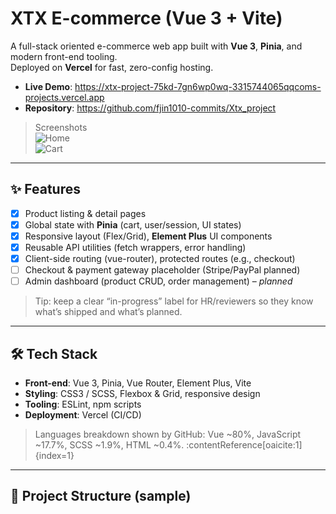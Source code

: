 # XTX E-commerce (Vue 3 + Vite)

A full-stack oriented e-commerce web app built with **Vue 3**, **Pinia**, and modern front-end tooling.  
Deployed on **Vercel** for fast, zero-config hosting.

- **Live Demo**: https://xtx-project-75kd-7gn6wp0wq-3315744065qqcoms-projects.vercel.app
- **Repository**: https://github.com/fjin1010-commits/Xtx_project

> Screenshots  
> ![Home](docs/screenshots/home.png)  
> ![Cart](docs/screenshots/cart.png)

---

## ✨ Features

- [x] Product listing & detail pages
- [x] Global state with **Pinia** (cart, user/session, UI states)
- [x] Responsive layout (Flex/Grid), **Element Plus** UI components
- [x] Reusable API utilities (fetch wrappers, error handling)
- [x] Client-side routing (vue-router), protected routes (e.g., checkout)
- [ ] Checkout & payment gateway placeholder (Stripe/PayPal planned)
- [ ] Admin dashboard (product CRUD, order management) – *planned*

> Tip: keep a clear “in-progress” label for HR/reviewers so they know what’s shipped and what’s planned.

---

## 🛠 Tech Stack

- **Front-end**: Vue 3, Pinia, Vue Router, Element Plus, Vite
- **Styling**: CSS3 / SCSS, Flexbox & Grid, responsive design
- **Tooling**: ESLint, npm scripts
- **Deployment**: Vercel (CI/CD)

> Languages breakdown shown by GitHub:
> Vue ~80%, JavaScript ~17.7%, SCSS ~1.9%, HTML ~0.4%. :contentReference[oaicite:1]{index=1}

---

## 📂 Project Structure (sample)

